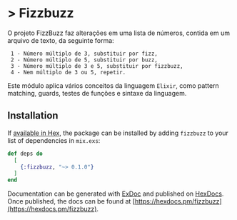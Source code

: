 # > Fizzbuzz

O projeto FizzBuzz faz alterações em uma lista de números, contida em um arquivo de texto, da seguinte forma:
```
 1 - Número múltiplo de 3, substituir por fizz,
 2 - Número múltiplo de 5, substituir por buzz,
 3 - Número múltiplo de 3 e 5, substituir por fizzbuzz,
 4 - Nem múltiplo de 3 ou 5, repetir.
```

Este módulo aplica vários conceitos da linguagem ```Elixir```, como pattern matching, guards, testes de funções e sintaxe da linguagem.

## Installation

If [available in Hex](https://hex.pm/docs/publish), the package can be installed
by adding `fizzbuzz` to your list of dependencies in `mix.exs`:

```elixir
def deps do
  [
    {:fizzbuzz, "~> 0.1.0"}
  ]
end
```

Documentation can be generated with [ExDoc](https://github.com/elixir-lang/ex_doc)
and published on [HexDocs](https://hexdocs.pm). Once published, the docs can
be found at [https://hexdocs.pm/fizzbuzz](https://hexdocs.pm/fizzbuzz).

